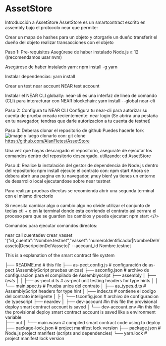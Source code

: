 # AssetStore
Introducción a AssetStore
AssetStore es un smartcontract escrito en assembly bajo el protocolo near
que permite:

Crear un mapa de hashes para un objeto y otorgarle un dueño
transferir el dueño del objeto
realizar transacciones con el objeto

Paso 1: Pre-requisitos
Asegúrese de haber instalado Node.js ≥ 12 ((recomendamos usar nvm)

Asegúrese de haber instalado yarn: npm install -g yarn

Instalar dependencias: yarn install

Crear un test near account NEAR test account

Instalar el NEAR CLI globally: near-cli es una interfaz de linea de comando (CLI)
para interacturar con NEAR blockchain: yarn install --global near-cli

Paso 2: Configura tu NEAR CLI
Configura tu near-cli para autorizar su cuenta de prueba creada recientemente:
near login (Se abrira una pestaña en tu navegador, tendras que darle autorizacion a tu cuenta de testnet)

Paso 3: Deberas clonar el repositorio de github
Puedes hacerle fork
![image](https://user-images.githubusercontent.com/61811113/135677950-ef73017e-e657-40c4-ade9-84fc43a6aea5.png)
y luego clonarlo con:
git clone https://github.com/AlanFletes/AssetStore

Una vez que hayas descargado el repositorio, asegurate de ejecutar los comandos dentro del repositorio descargado.
utilizando: cd AssetStore

Paso 4: Realice la instalación del gestor de dependencia de Node.js dentro del repositorio: npm install
ejecute el contrato con: npm start
Ahora se debera abrir una pagina en tu navegador, ¡muy bien! ya tienes un entorno de desarrollo local ejecutandose sobre near testnet

<Consejos basicos>
Para realizar pruebas directas se recomienda abrir una segunda terminal con el mismo directorio

Si necesita cambiar algo o cambio algo no olvide utilizar el conjunto de teclas ctl + c en la terminal donde esta corriendo el contrato
asi cerrara el proceso para que se guarden los cambios y pueda ejecutar: npm start
<//>

Comandos para ejecutar comandos directos:

near call cuentadev crear_vasset '{"id_cuenta":"Nombre.testnet","vasset":"numeroIdentificador|NombreDelVasseto|DescripciónDelVasseto|' --account_id Nombre.testnet
 
 
 

This is a explanation of the smart contract file system

├── README.md                                       # this file
├── as-pect.config.js                               # configuración de as-pect (AssemblyScript pruebas unicas)
├── asconfig.json                                   # archivo de configuracion para el compilado de Assemblyscript
├── assembly
│   ├── _tests_
│   │   ├── as-pect.d.ts                            # as-pect unit testing headers for type hints
│   │   └── main.spec.ts                            # Prueba unica del contrato
│   ├── as_types.d.ts                               # AssemblyScript headers for type hint
│   ├── index.ts                                    # contiene el codigo del contrato inteligente
│   ├
│   └── tsconfig.json                               # archivo de configuracion de typescript
├── neardev
│   ├── dev-account                                 #in this file the provisional deploy smart contract account is saved
│   └── dev-account.env                             #in this file the provisional deploy smart contract account is saved like a environment variable                             
├── out
│   └── main.wasm                                   # compiled smart contract code using to deploy
├── package-lock.json                               # project manifest lock version
├── package.json                                    # Node.js project manifest (scripts and dependencies)
└── yarn.lock                                       # project manifest lock version


